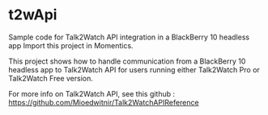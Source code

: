 t2wApi
======

Sample code for Talk2Watch API integration in a BlackBerry 10 headless app
Import this project in Momentics.


This project shows how to handle communication from a BlackBerry 10 headless app to Talk2Watch API for users running either Talk2Watch Pro or Talk2Watch Free version.

For more info on Talk2Watch API, see this github :
https://github.com/Mioedwitnir/Talk2WatchAPIReference
